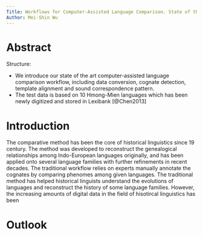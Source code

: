 ```yaml
---
Title: Workflows for Computer-Assisted Language Comparison. State of the Art
Author: Mei-Shin Wu
---
```


# Abstract

Structure:

- We introduce our state of the art computer-assisted language comparison workflow, including data conversion, cognate detection, template alignment and sound correspondence pattern.
- The test data is based on 10 Hmong-Mien languages which has been newly digitized and stored in Lexibank [@Chen2013]


# Introduction
The comparative method has been the core of historical linguistics since 19 century. The method was developed to reconstruct the genealogical relationships among Indo-European languages originally, and has been applied onto several language families with further refinements in recent decades. The traditional workflow relies on experts manually annotate the cognates by comparing phenomes among given languages. The traditional method has helped historical linguists understand the evolutions of languages and reconstruct the history of some language families. However, the increasing amounts of digital data in the field of hisotircal linguistics has been 



# Outlook
